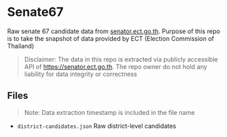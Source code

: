 # Senate67

Raw senate 67 candidate data from [senator.ect.go.th](https://senator.ect.go.th). Purpose of this repo is to take the snapshot of data provided by ECT (Election Commission of Thailand)

> Disclaimer: The data in this repo is extracted via publicly accessible API of https://senator.ect.go.th. The repo owner do not hold any liability for data integrity or correctness

## Files

> Note: Data extraction timestamp is included in the file name

- `district-candidates.json` Raw district-level candidates
